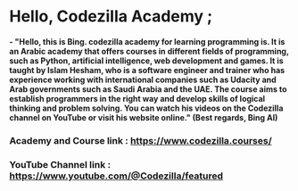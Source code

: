 # Hello, Codezilla Academy ;

#### - "Hello, this is Bing. codezilla academy for learning programming is. It is an Arabic academy that offers courses in different fields of programming, such as Python, artificial intelligence, web development and games. It is taught by Islam Hesham, who is a software engineer and trainer who has experience working with international companies such as Udacity and Arab governments such as Saudi Arabia and the UAE. The course aims to establish programmers in the right way and develop skills of logical thinking and problem solving. You can watch his videos on the Codezilla channel on YouTube or visit his website online." (Best regards, Bing AI)

### Academy and Course link : https://www.codezilla.courses/

### YouTube Channel link : https://www.youtube.com/@Codezilla/featured
